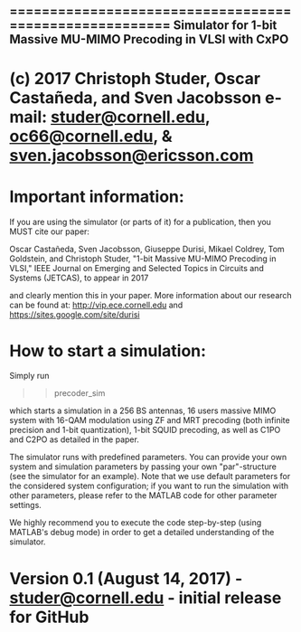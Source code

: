 =======================================================
Simulator for 1-bit Massive MU-MIMO Precoding in VLSI with CxPO
-------------------------------------------------------
(c) 2017 Christoph Studer, Oscar Castañeda, and Sven Jacobsson
e-mail: studer@cornell.edu, oc66@cornell.edu, & sven.jacobsson@ericsson.com
=======================================================

# Important information:

If you are using the simulator (or parts of it) for a publication, then you MUST cite our paper:

Oscar Castañeda, Sven Jacobsson, Giuseppe Durisi, Mikael Coldrey, Tom Goldstein, and Christoph Studer, "1-bit Massive MU-MIMO Precoding in VLSI," IEEE Journal on Emerging and Selected Topics in Circuits and Systems (JETCAS), to appear in 2017

and clearly mention this in your paper. More information about our research can be found at: http://vip.ece.cornell.edu and https://sites.google.com/site/durisi 

# How to start a simulation:

Simply run  

>> precoder_sim

which starts a simulation in a 256 BS antennas, 16 users massive MIMO system with 16-QAM modulation using ZF and MRT precoding (both infinite precision and 1-bit quantization), 1-bit SQUID precoding, as well as C1PO and C2PO as detailed in the paper. 


The simulator runs with predefined parameters. You can provide your own system and simulation parameters by passing your own "par"-structure (see the simulator for an example). Note that we use default parameters for the considered system configuration; if you want to run the simulation with other parameters, please refer to the MATLAB code for other parameter settings. 

We highly recommend you to execute the code step-by-step (using MATLAB's debug mode) in order to get a detailed understanding of the simulator. 

# Version 0.1 (August 14, 2017) - studer@cornell.edu - initial release for GitHub